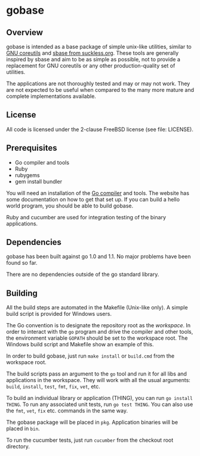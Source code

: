 gobase
======

Overview
--------

gobase is intended as a base package of simple unix-like utilities,
similar to [GNU coreutils](http://www.gnu.org/software/coreutils/) and
[sbase from suckless.org](http://suckless.org/). These tools are generally
inspired by sbase and aim to be as simple as possible, not to provide a
replacement for GNU coreutils or any other production-quality set of utilities.

The applications are not thoroughly tested and may or may not work. They are
not expected to be useful when compared to the many more mature and complete
implementations available.

License
-------

All code is licensed under the 2-clause FreeBSD license (see file: LICENSE).

Prerequisites
-------------

* Go compiler and tools
* Ruby
* rubygems
* gem install bundler

You will need an installation of the [Go compiler](http://golang.org/) and
tools. The website has some documentation on how to get that set up. If you can
build a hello world program, you should be able to build gobase.

Ruby and cucumber are used for integration testing of the binary applications.

Dependencies
------------

gobase has been built against go 1.0 and 1.1. No major problems have been found
so far.

There are no dependencies outside of the go standard library.

Building
--------

All the build steps are automated in the Makefile (Unix-like only). A simple
build script is provided for Windows users.

The Go convention is to designate the repository root as the *workspace*. In
order to interact with the `go` program and drive the compiler and other tools,
the environment variable `GOPATH` should be set to the workspace root. The
Windows build script and Makefile show an example of this.

In order to build gobase, just run `make install` or `build.cmd` from the
workspace root.

The build scripts pass an argument to the `go` tool and run it for all libs and
applications in the workspace. They will work with all the usual arguments:
`build`, `install`, `test`, `fmt`, `fix`, `vet`, etc.

To build an individual library or application (THING), you can run `go install
THING`.
To run any associated unit tests, run `go test THING`. You can also use the
`fmt`, `vet`, `fix` etc. commands in the same way.

The gobase package will be placed in `pkg`. Application binaries will be placed
in `bin`.

To run the cucumber tests, just run `cucumber` from the checkout root directory.
